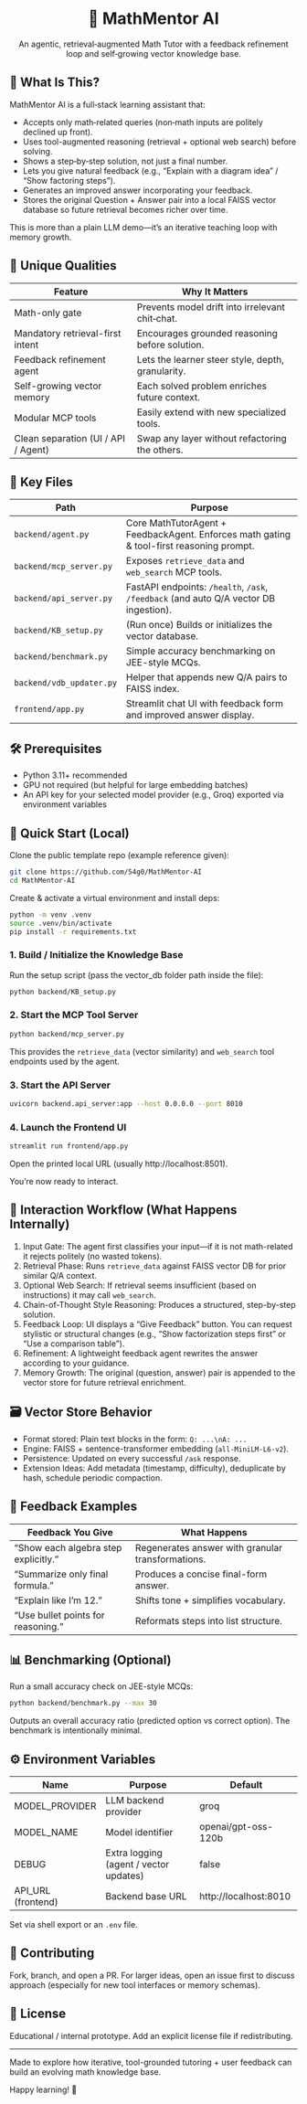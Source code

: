 <div align="center">

# 🧮 MathMentor AI
An agentic, retrieval‑augmented Math Tutor with a feedback refinement loop and self‑growing vector knowledge base.

</div>

## 🌟 What Is This?
MathMentor AI is a full‑stack learning assistant that:
- Accepts only math‑related queries (non‑math inputs are politely declined up front).
- Uses tool-augmented reasoning (retrieval + optional web search) before solving.
- Shows a step‑by‑step solution, not just a final number.
- Lets you give natural feedback (e.g., “Explain with a diagram idea” / “Show factoring steps”).
- Generates an improved answer incorporating your feedback.
- Stores the original Question + Answer pair into a local FAISS vector database so future retrieval becomes richer over time.

This is more than a plain LLM demo—it’s an iterative teaching loop with memory growth.

## 🔑 Unique Qualities
| Feature | Why It Matters |
|---------|----------------|
| Math-only gate | Prevents model drift into irrelevant chit‑chat. |
| Mandatory retrieval-first intent | Encourages grounded reasoning before solution. |
| Feedback refinement agent | Lets the learner steer style, depth, granularity. |
| Self-growing vector memory | Each solved problem enriches future context. |
| Modular MCP tools | Easily extend with new specialized tools. |
| Clean separation (UI / API / Agent) | Swap any layer without refactoring the others. |

## 📂 Key Files
| Path | Purpose |
|------|---------|
| `backend/agent.py` | Core MathTutorAgent + FeedbackAgent. Enforces math gating & tool-first reasoning prompt. |
| `backend/mcp_server.py` | Exposes `retrieve_data` and `web_search` MCP tools. |
| `backend/api_server.py` | FastAPI endpoints: `/health`, `/ask`, `/feedback` (and auto Q/A vector DB ingestion). |
| `backend/KB_setup.py` | (Run once) Builds or initializes the vector database. |
| `backend/benchmark.py` | Simple accuracy benchmarking on JEE-style MCQs. |
| `backend/vdb_updater.py` | Helper that appends new Q/A pairs to FAISS index. |
| `frontend/app.py` | Streamlit chat UI with feedback form and improved answer display. |

## 🛠️ Prerequisites
- Python 3.11+ recommended
- GPU not required (but helpful for large embedding batches)
- An API key for your selected model provider (e.g., Groq) exported via environment variables

## 🚀 Quick Start (Local)
Clone the public template repo (example reference given):
```bash
git clone https://github.com/54g0/MathMentor-AI
cd MathMentor-AI
```

Create & activate a virtual environment and install deps:
```bash
python -m venv .venv
source .venv/bin/activate
pip install -r requirements.txt
```

### 1. Build / Initialize the Knowledge Base
Run the setup script (pass the vector_db folder path inside the file):
```bash
python backend/KB_setup.py 
```

### 2. Start the MCP Tool Server
```bash
python backend/mcp_server.py
```
This provides the `retrieve_data` (vector similarity) and `web_search` tool endpoints used by the agent.

### 3. Start the API Server
```bash
uvicorn backend.api_server:app --host 0.0.0.0 --port 8010
```

### 4. Launch the Frontend UI
```bash
streamlit run frontend/app.py
```
Open the printed local URL (usually http://localhost:8501).

You’re now ready to interact.

## 🧪 Interaction Workflow (What Happens Internally)
1. Input Gate: The agent first classifies your input—if it is not math-related it rejects politely (no wasted tokens).
2. Retrieval Phase: Runs `retrieve_data` against FAISS vector DB for prior similar Q/A context.
3. Optional Web Search: If retrieval seems insufficient (based on instructions) it may call `web_search`.
4. Chain-of-Thought Style Reasoning: Produces a structured, step-by-step solution.
5. Feedback Loop: UI displays a “Give Feedback” button. You can request stylistic or structural changes (e.g., “Show factorization steps first” or “Use a comparison table”).
6. Refinement: A lightweight feedback agent rewrites the answer according to your guidance.
7. Memory Growth: The original (question, answer) pair is appended to the vector store for future retrieval enrichment.

## 🗃️ Vector Store Behavior
- Format stored: Plain text blocks in the form: `Q: ...\nA: ...`
- Engine: FAISS + sentence-transformer embedding (`all-MiniLM-L6-v2`).
- Persistence: Updated on every successful `/ask` response.
- Extension Ideas: Add metadata (timestamp, difficulty), deduplicate by hash, schedule periodic compaction.

## 🔁 Feedback Examples
| Feedback You Give | What Happens |
|-------------------|--------------|
| “Show each algebra step explicitly.” | Regenerates answer with granular transformations. |
| “Summarize only final formula.” | Produces a concise final-form answer. |
| “Explain like I’m 12.” | Shifts tone + simplifies vocabulary. |
| “Use bullet points for reasoning.” | Reformats steps into list structure. |

## 📊 Benchmarking (Optional)
Run a small accuracy check on JEE-style MCQs:
```bash
python backend/benchmark.py --max 30
```
Outputs an overall accuracy ratio (predicted option vs correct option). The benchmark is intentionally minimal.

## ⚙️ Environment Variables
| Name | Purpose | Default |
|------|---------|---------|
| MODEL_PROVIDER | LLM backend provider | groq |
| MODEL_NAME | Model identifier | openai/gpt-oss-120b |
| DEBUG | Extra logging (agent / vector updates) | false |
| API_URL (frontend) | Backend base URL | http://localhost:8010 |

Set via shell export or an `.env` file.

## 🤝 Contributing
Fork, branch, and open a PR. For larger ideas, open an issue first to discuss approach (especially for new tool interfaces or memory schemas).

## 📄 License
Educational / internal prototype. Add an explicit license file if redistributing.

---
Made to explore how iterative, tool-grounded tutoring + user feedback can build an evolving math knowledge base.

Happy learning! 🧠
